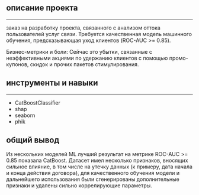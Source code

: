 ## описание проекта
-----

заказ на разработку проекта, связанного с анализом оттока пользователей услуг связи. Требуется качественная модель машинного обучения, предсказывающая уход клиентов (ROC-AUC >= 0.85).

Бизнес-метрики и боли:
Сейчас это убытки, связанные с неэффективными акциями по удержанию клиентов с помощью промо-купонов, скидок и прочих пакетов стимулирования.

## инструменты и навыки
-----
* CatBoostClassifier
* shap
* seaborn
* phik

## общий вывод
Из нескольких моделей ML лучший результат на метрике ROC-AUC >= 0.85 показала CatBoost. Датасет имел несколько признаков, вносящих сильное влияние, в том числе на утечку данных (к примеру, дата начала и конца действия договора), для качественного обучения модели и дальнейшего использования были сгенерированы дополнительные признаки и удалены сильно коррелирующие параметры. 
